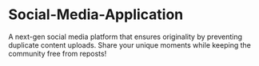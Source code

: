 # Social-Media-Application
A next-gen social media platform that ensures originality by preventing duplicate content uploads. Share your unique moments while keeping the community free from reposts!
